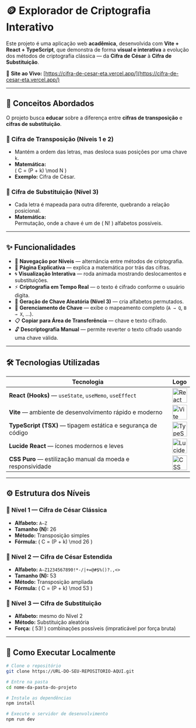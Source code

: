 # 🪙 Explorador de Criptografia Interativo  

Este projeto é uma aplicação web **acadêmica**, desenvolvida com **Vite + React + TypeScript**, que demonstra de forma **visual e interativa** a evolução dos métodos de criptografia clássica — da **Cifra de César** à **Cifra de Substituição**.

🔗 **Site ao Vivo:** [https://cifra-de-cesar-eta.vercel.app/](https://cifra-de-cesar-eta.vercel.app/)

---

## 🎯 Conceitos Abordados  

O projeto busca **educar** sobre a diferença entre **cifras de transposição** e **cifras de substituição**.

### 🔸 Cifra de Transposição (Níveis 1 e 2)
- Mantém a ordem das letras, mas desloca suas posições por uma chave `k`.  
- **Matemática:**  
  \( C = (P + k) \mod N \)  
- **Exemplo:** Cifra de César.

### 🔸 Cifra de Substituição (Nível 3)
- Cada letra é mapeada para outra diferente, quebrando a relação posicional.  
- **Matemática:**  
  Permutação, onde a chave é um de \( N! \) alfabetos possíveis.

---

## ✨ Funcionalidades  

- 🔁 **Navegação por Níveis** — alternância entre métodos de criptografia.  
- 🧮 **Página Explicativa** — explica a matemática por trás das cifras.  
- 🌀 **Visualização Interativa** — roda animada mostrando deslocamentos e substituições.  
- ⚡ **Criptografia em Tempo Real** — o texto é cifrado conforme o usuário digita.  
- 🎲 **Geração de Chave Aleatória (Nível 3)** — cria alfabetos permutados.  
- 📜 **Gerenciamento de Chave** — exibe o mapeamento completo (`A → Q`, `B → X`, ...).  
- 📋 **Copiar para Área de Transferência** — chave e texto cifrado.  
- 🔓 **Descriptografia Manual** — permite reverter o texto cifrado usando uma chave válida.  

---

## 🛠️ Tecnologias Utilizadas  

| Tecnologia | Logo |
|-------------|------|
| **React (Hooks)** — `useState`, `useMemo`, `useEffect` | <img src="https://cdn.jsdelivr.net/gh/devicons/devicon/icons/react/react-original.svg" width="40" alt="React"/> |
| **Vite** — ambiente de desenvolvimento rápido e moderno | <img src="https://cdn.jsdelivr.net/gh/devicons/devicon/icons/vitejs/vitejs-original.svg" width="40" alt="Vite"/> |
| **TypeScript (TSX)** — tipagem estática e segurança de código | <img src="https://cdn.jsdelivr.net/gh/devicons/devicon/icons/typescript/typescript-original.svg" width="40" alt="TypeScript"/> |
| **Lucide React** — ícones modernos e leves | <img src="https://lucide.dev/logo.svg" width="40" alt="Lucide"/> |
| **CSS Puro** — estilização manual da moeda e responsividade | <img src="https://cdn.jsdelivr.net/gh/devicons/devicon/icons/css3/css3-original.svg" width="40" alt="CSS"/> |

---

## ⚙️ Estrutura dos Níveis  

### 🔑 Nível 1 — Cifra de César Clássica  
- **Alfabeto:** `A–Z`  
- **Tamanho (N):** 26  
- **Método:** Transposição simples  
- **Fórmula:** \( C = (P + k) \mod 26 \)

### 🔑 Nível 2 — Cifra de César Estendida  
- **Alfabeto:** `A–Z1234567890!*-/|+=@#$%()?.,<>`  
- **Tamanho (N):** 53  
- **Método:** Transposição ampliada  
- **Fórmula:** \( C = (P + k) \mod 53 \)

### 🔑 Nível 3 — Cifra de Substituição  
- **Alfabeto:** mesmo do Nível 2  
- **Método:** Substituição aleatória  
- **Força:** \( 53! \) combinações possíveis (impraticável por força bruta)

---

## 🔧 Como Executar Localmente  

```bash
# Clone o repositório
git clone https://URL-DO-SEU-REPOSITORIO-AQUI.git

# Entre na pasta
cd nome-da-pasta-do-projeto

# Instale as dependências
npm install

# Execute o servidor de desenvolvimento
npm run dev
